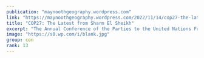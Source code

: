 ```yaml
---
publication: "maynoothgeography.wordpress.com"
link: "https://maynoothgeography.wordpress.com/2022/11/14/cop27-the-latest-from-sharm-el-sheikh/"
title: "COP27: The Latest from Sharm El Sheikh"
excerpt: "The Annual Conference of the Parties to the United Nations Framework Convention on Climate Change has largely entered the lexicon as the COP. Now in its 27th iteration, the rotation of locations ba…"
image: "https://s0.wp.com/i/blank.jpg"
group: con
rank: 13
---
```

